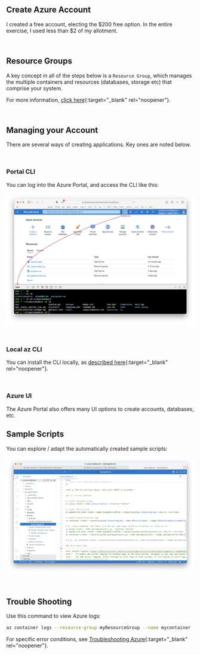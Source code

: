 

## Create Azure Account

I created a free account, electing the $200 free option.  In the entire exercise, I used less than $2 of my allotment.

&nbsp;

## Resource Groups

A key concept in all of the steps below is a `Resource Group`, which manages the multiple containers and resources (databases, storage etc) that comprise your system.  

For more information, [click here](https://learn.microsoft.com/en-us/azure/azure-resource-manager/management/manage-resource-groups-portal){:target="_blank" rel="noopener"}.

&nbsp;

## Managing your Account

There are several ways of creating applications.  Key ones are noted below.

&nbsp;

### Portal CLI

You can log into the Azure Portal, and access the CLI like this:

![Azure Data Tools](images/docker/azure/portal.png)

&nbsp;

### Local az CLI

You can install the CLI locally, as [described here](https://learn.microsoft.com/en-us/cli/azure/install-azure-cli){:target="_blank" rel="noopener"}.

&nbsp;

### Azure UI

The Azure Portal also offers many UI options to create accounts, databases, etc.


## Sample Scripts

You can explore / adapt the automatically created sample scripts:

![docker-compose-dev-azure](images/devops/multi-tier/docker-compose-dev-azure.png)


&nbsp;

## Trouble Shooting

Use this command to view Azure logs:

```bash
az container logs --resource-group myResourceGroup --name mycontainer
```

For specific error conditions, see [Troubleshooting Azure](Troubleshooting.md#azure-cloud-deployment){:target="_blank" rel="noopener"}.
